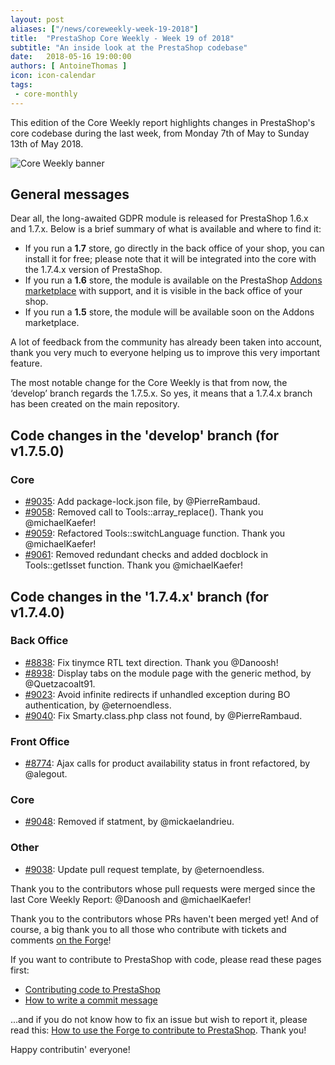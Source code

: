 ```yaml
---
layout: post
aliases: ["/news/coreweekly-week-19-2018"]
title:  "PrestaShop Core Weekly - Week 19 of 2018"
subtitle: "An inside look at the PrestaShop codebase"
date:   2018-05-16 19:00:00
authors: [ AntoineThomas ]
icon: icon-calendar
tags:
 - core-monthly
---
```


This edition of the Core Weekly report highlights changes in PrestaShop's core codebase during the last week, from Monday 7th of May to Sunday 13th of May 2018.

![Core Weekly banner](/assets/images/2017/04/core_weekly_banner.jpg)


## General messages

Dear all, the long-awaited GDPR module is released for PrestaShop 1.6.x and 1.7.x. Below is a brief summary of what is available and where to find it:

* If you run a **1.7** store, go directly in the back office of your shop, you can install it for free; please note that it will be integrated into the core with the 1.7.4.x version of PrestaShop.
* If you run a **1.6** store, the module is available on the PrestaShop [Addons marketplace](https://addons.prestashop.com/fr/legislation/32323-rgpd-officiel-by-prestashop-16.html) with support, and it is visible in the back office of your shop.
* If you run a **1.5** store, the module will be available soon on the Addons marketplace.

A lot of feedback from the community has already been taken into account, thank you very much to everyone helping us to improve this very important feature.

The most notable change for the Core Weekly is that from now, the ‘develop’ branch regards the 1.7.5.x. So yes, it means that a 1.7.4.x branch has been created on the main repository.


## Code changes in the 'develop' branch (for v1.7.5.0)

### Core

* [#9035](https://github.com/PrestaShop/PrestaShop/pull/9035): Add package-lock.json file, by @PierreRambaud.
* [#9058](https://github.com/PrestaShop/PrestaShop/pull/9058): Removed call to Tools::array_replace(). Thank you @michaelKaefer!
* [#9059](https://github.com/PrestaShop/PrestaShop/pull/9059): Refactored Tools::switchLanguage function. Thank you @michaelKaefer!
* [#9061](https://github.com/PrestaShop/PrestaShop/pull/9061): Removed redundant checks and added docblock in Tools::getIsset function. Thank you @michaelKaefer!


## Code changes in the '1.7.4.x' branch (for v1.7.4.0)

### Back Office

* [#8838](https://github.com/PrestaShop/PrestaShop/pull/8838): Fix tinymce RTL text direction. Thank you @Danoosh!
* [#8938](https://github.com/PrestaShop/PrestaShop/pull/8938): Display tabs on the module page with the generic method, by @Quetzacoalt91.
* [#9023](https://github.com/PrestaShop/PrestaShop/pull/9023): Avoid infinite redirects if unhandled exception during BO authentication, by @eternoendless.
* [#9040](https://github.com/PrestaShop/PrestaShop/pull/9040): Fix Smarty.class.php class not found, by @PierreRambaud.


### Front Office

* [#8774](https://github.com/PrestaShop/PrestaShop/pull/8774): Ajax calls for product availability status in front refactored, by @alegout.


### Core

* [#9048](https://github.com/PrestaShop/PrestaShop/pull/9048): Removed if statment, by @mickaelandrieu.


### Other

* [#9038](https://github.com/PrestaShop/PrestaShop/pull/9038): Update pull request template, by @eternoendless.


Thank you to the contributors whose pull requests were merged since the last Core Weekly Report: @Danoosh and @michaelKaefer!

Thank you to the contributors whose PRs haven't been merged yet! And of course, a big thank you to all those who contribute with tickets and comments [on the Forge](http://forge.prestashop.com/)!

If you want to contribute to PrestaShop with code, please read these pages first:

 * [Contributing code to PrestaShop](http://doc.prestashop.com/display/PS16/Contributing+code+to+PrestaShop)
 * [How to write a commit message](http://doc.prestashop.com/display/PS16/How+to+write+a+commit+message)

...and if you do not know how to fix an issue but wish to report it, please read this: [How to use the Forge to contribute to PrestaShop](http://doc.prestashop.com/display/PS16/How+to+use+the+Forge+to+contribute+to+PrestaShop). Thank you!

Happy contributin' everyone!
